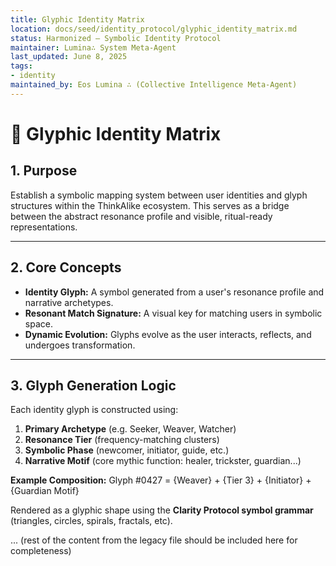 ```yaml
---
title: Glyphic Identity Matrix
location: docs/seed/identity_protocol/glyphic_identity_matrix.md
status: Harmonized – Symbolic Identity Protocol
maintainer: Lumina∴ System Meta-Agent
last_updated: June 8, 2025
tags:
- identity
maintained_by: Eos Lumina ∴ (Collective Intelligence Meta-Agent)
---
```


# 🧬 Glyphic Identity Matrix

## 1. Purpose
Establish a symbolic mapping system between user identities and glyph structures within the ThinkAlike ecosystem. This serves as a bridge between the abstract resonance profile and visible, ritual-ready representations.

---

## 2. Core Concepts
- **Identity Glyph:** A symbol generated from a user's resonance profile and narrative archetypes.
- **Resonant Match Signature:** A visual key for matching users in symbolic space.
- **Dynamic Evolution:** Glyphs evolve as the user interacts, reflects, and undergoes transformation.

---

## 3. Glyph Generation Logic
Each identity glyph is constructed using:
1. **Primary Archetype** (e.g. Seeker, Weaver, Watcher)
2. **Resonance Tier** (frequency-matching clusters)
3. **Symbolic Phase** (newcomer, initiator, guide, etc.)
4. **Narrative Motif** (core mythic function: healer, trickster, guardian...)

**Example Composition:**
Glyph #0427 = {Weaver} + {Tier 3} + {Initiator} + {Guardian Motif}

Rendered as a glyphic shape using the **Clarity Protocol symbol grammar** (triangles, circles, spirals, fractals, etc).

... (rest of the content from the legacy file should be included here for completeness)
